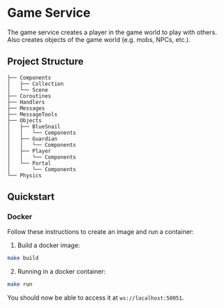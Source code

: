 # Game Service

The game service creates a player in the game world to play with others. Also creates objects of the game world (e.g. mobs, NPCs, etc.).

## Project Structure

```
├── Components
│   ├── Collection
│   └── Scene
├── Coroutines
├── Handlers
├── Messages
├── MessageTools
├── Objects
│   ├── BlueSnail
│   │   └── Components
│   ├── Guardian
│   │   └── Components
│   ├── Player
│   │   └── Components
│   └── Portal
│       └── Components
└── Physics
```

## Quickstart

### Docker

Follow these instructions to create an image and run a container:

1. Build a docker image:

```bash
make build
```

2. Running in a docker container:

```bash
make run
```

You should now be able to access it at `ws://localhost:50051`.
